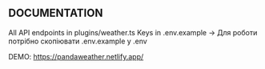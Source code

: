 ## DOCUMENTATION

All API endpoints in plugins/weather.ts
Keys in .env.example -> Для роботи потрібно скопіювати .env.example у .env

DEMO: https://pandaweather.netlify.app/